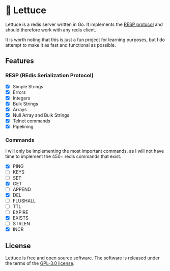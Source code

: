 # 🥬 Lettuce

Lettuce is a redis server written in Go. It implements the [RESP protocol](https://redis.io/docs/reference/protocol-spec/) and should therefore work with any redis client. 

It is worth noting that this is just a fun project for learning purposes, but I do attempt to make it as fast and functional as possible.

## Features
### RESP (REdis Serialization Protocol)
- [x] Simple Strings
- [x] Errors
- [x] Integers
- [x] Bulk Strings
- [x] Arrays
- [x] Null Array and Bulk Strings
- [x] Telnet commands
- [x] Pipelining

### Commands
I will only be implementing the most important commands, as I will not have time to implement the 450+ redis commands that exist. 
- [x] PING 
- [ ] KEYS 
- [ ] SET
- [x] GET
- [ ] APPEND
- [x] DEL
- [ ] FLUSHALL
- [ ] TTL
- [ ] EXPIRE
- [x] EXISTS
- [ ] STRLEN
- [x] INCR

## License
Lettuce is free and open source software. The software is released under the terms of
the [GPL-3.0 license]("https://github.com/alexwith/lettuce/blob/main/LICENSE").